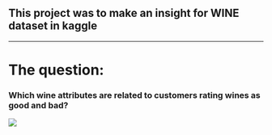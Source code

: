 ## This project was to make an insight for WINE dataset in kaggle 

--------------------------------
# The question:
### Which wine attributes are related to customers rating wines as good and bad?

![](/dataset-original.jpg)
